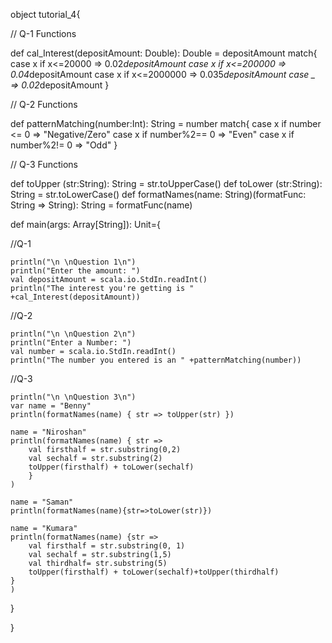 object tutorial_4{

// Q-1 Functions

def cal_Interest(depositAmount: Double): Double = depositAmount match{
	case x if x<=20000 => 0.02*depositAmount
	case x if x<=200000 => 0.04*depositAmount
	case x if x<=2000000 => 0.035*depositAmount
	case _  => 0.02*depositAmount
}


// Q-2 Functions

def patternMatching(number:Int): String = number match{
	case x if number <= 0 => "Negative/Zero"
	case x if number%2== 0 => "Even"
	case x if number%2!= 0 => "Odd"
}

// Q-3 Functions

def toUpper (str:String): String = str.toUpperCase()
def toLower (str:String): String = str.toLowerCase()
def formatNames(name: String)(formatFunc: String => String): String = formatFunc(name)



def main(args: Array[String]): Unit={

//Q-1

	println("\n \nQuestion 1\n")
	println("Enter the amount: ")
	val depositAmount = scala.io.StdIn.readInt()
	println("The interest you're getting is " +cal_Interest(depositAmount))


//Q-2

	println("\n \nQuestion 2\n")
	println("Enter a Number: ")
	val number = scala.io.StdIn.readInt()
	println("The number you entered is an " +patternMatching(number)) 

//Q-3

	println("\n \nQuestion 3\n")
	var name = "Benny"
	println(formatNames(name) { str => toUpper(str) })

	name = "Niroshan"
	println(formatNames(name) { str =>
		val firsthalf = str.substring(0,2)
		val sechalf = str.substring(2)
		toUpper(firsthalf) + toLower(sechalf)
		}
	)

	name = "Saman"
	println(formatNames(name){str=>toLower(str)})

	name = "Kumara"
	println(formatNames(name) {str =>
        val firsthalf = str.substring(0, 1)
        val sechalf = str.substring(1,5)
        val thirdhalf= str.substring(5)
        toUpper(firsthalf) + toLower(sechalf)+toUpper(thirdhalf)
    }
	)

}

}
